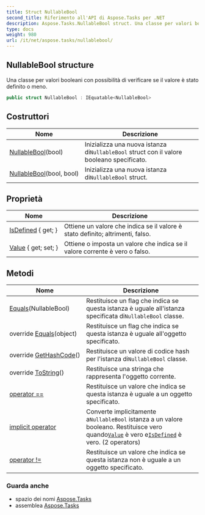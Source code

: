 ```yaml
---
title: Struct NullableBool
second_title: Riferimento all'API di Aspose.Tasks per .NET
description: Aspose.Tasks.NullableBool struct. Una classe per valori booleani con possibilità di verificare se il valore è stato definito o meno.
type: docs
weight: 980
url: /it/net/aspose.tasks/nullablebool/
---
```

## NullableBool structure

Una classe per valori booleani con possibilità di verificare se il valore è stato definito o meno.

```csharp
public struct NullableBool : IEquatable<NullableBool>
```

## Costruttori

| Nome | Descrizione |
| --- | --- |
| [NullableBool](nullablebool/#constructor)(bool) | Inizializza una nuova istanza di`NullableBool` struct con il valore booleano specificato. |
| [NullableBool](nullablebool/#constructor_1)(bool, bool) | Inizializza una nuova istanza di`NullableBool` struct. |

## Proprietà

| Nome | Descrizione |
| --- | --- |
| [IsDefined](../../aspose.tasks/nullablebool/isdefined/) { get; } | Ottiene un valore che indica se il valore è stato definito; altrimenti, falso. |
| [Value](../../aspose.tasks/nullablebool/value/) { get; set; } | Ottiene o imposta un valore che indica se il valore corrente è vero o falso. |

## Metodi

| Nome | Descrizione |
| --- | --- |
| [Equals](../../aspose.tasks/nullablebool/equals/#equals)(NullableBool) | Restituisce un flag che indica se questa istanza è uguale all'istanza specificata di`NullableBool` classe. |
| override [Equals](../../aspose.tasks/nullablebool/equals/#equals_1)(object) | Restituisce un flag che indica se questa istanza è uguale all'oggetto specificato. |
| override [GetHashCode](../../aspose.tasks/nullablebool/gethashcode/)() | Restituisce un valore di codice hash per l'istanza di`NullableBool` classe. |
| override [ToString](../../aspose.tasks/nullablebool/tostring/)() | Restituisce una stringa che rappresenta l'oggetto corrente. |
| [operator ==](../../aspose.tasks/nullablebool/op_equality/) | Restituisce un valore che indica se questa istanza è uguale a un oggetto specificato. |
| [implicit operator](../../aspose.tasks/nullablebool/op_implicit/#op_implicit_1) | Converte implicitamente a`NullableBool` istanza a un valore booleano. Restituisce vero quando[`Value`](./value/) è vero e[`IsDefined`](./isdefined/) è vero. (2 operators) |
| [operator !=](../../aspose.tasks/nullablebool/op_inequality/) | Restituisce un valore che indica se questa istanza non è uguale a un oggetto specificato. |

### Guarda anche

* spazio dei nomi [Aspose.Tasks](../../aspose.tasks/)
* assemblea [Aspose.Tasks](../../)


